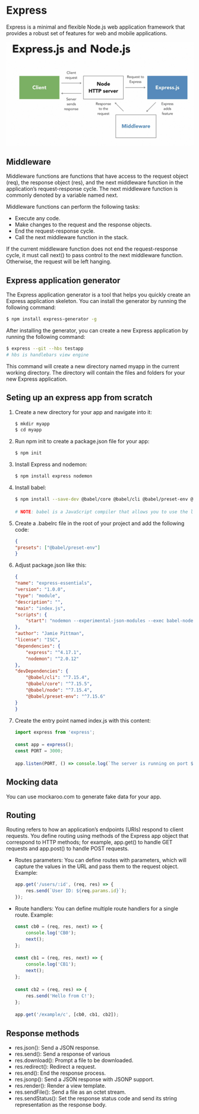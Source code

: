 # Express

Express is a minimal and flexible Node.js web application framework that provides a robust set of features for web and mobile applications.

![alt text](express-and-node.png)

## Middleware

Middleware functions are functions that have access to the request object (req), the response object (res), and the next middleware function in the application’s request-response cycle. The next middleware function is commonly denoted by a variable named next.

Middleware functions can perform the following tasks:

- Execute any code.
- Make changes to the request and the response objects.
- End the request-response cycle.
- Call the next middleware function in the stack.

If the current middleware function does not end the request-response cycle, it must call next() to pass control to the next middleware function. Otherwise, the request will be left hanging.

## Express application generator

The Express application generator is a tool that helps you quickly create an Express application skeleton. You can install the generator by running the following command:

```bash
$ npm install express-generator -g
```

After installing the generator, you can create a new Express application by running the following command:

```bash
$ express --git --hbs testapp
# hbs is handlebars view engine
```

This command will create a new directory named myapp in the current working directory. The directory will contain the files and folders for your new Express application.


## Seting up an express app from scratch

1. Create a new directory for your app and navigate into it:

    ```bash
    $ mkdir myapp
    $ cd myapp
    ```

2. Run npm init to create a package.json file for your app:

    ```bash
    $ npm init
    ```
3. Install Express and nodemon:

    ```bash
    $ npm install express nodemon
    ```

4. Install babel:

    ```bash
    $ npm install --save-dev @babel/core @babel/cli @babel/preset-env @babel/node

    # NOTE: babel is a JavaScript compiler that allows you to use the latest features of JavaScript today. 

    ```

5. Create a .babelrc file in the root of your project and add the following code:

    ```json
    {
    "presets": ["@babel/preset-env"]
    }
    ```

6. Adjust package.json like this:

    ```json
    {
    "name": "express-essentials",
    "version": "1.0.0",
    "type": "module",
    "description": "",
    "main": "index.js",
    "scripts": {
        "start": "nodemon --experimental-json-modules --exec babel-node index.js"
    },
    "author": "Jamie Pittman",
    "license": "ISC",
    "dependencies": {
        "express": "^4.17.1",
        "nodemon": "^2.0.12"
    },
    "devDependencies": {
        "@babel/cli": "^7.15.4",
        "@babel/core": "^7.15.5",
        "@babel/node": "^7.15.4",
        "@babel/preset-env": "^7.15.6"
    }
    }

    ```

7. Create the entry point named index.js with this content:

    ```javascript
    import express from 'express';

    const app = express();
    const PORT = 3000;

    app.listen(PORT, () => console.log(`The server is running on port ${PORT}`));


    ```

## Mocking data

You can use mockaroo.com to generate fake data for your app.

## Routing

Routing refers to how an application’s endpoints (URIs) respond to client requests. You define routing using methods of the Express app object that correspond to HTTP methods; for example, app.get() to handle GET requests and app.post() to handle POST requests.

- Routes parameters: You can define routes with parameters, which will capture the values in the URL and pass them to the request object. Example:

    ```javascript
    app.get('/users/:id', (req, res) => {
        res.send(`User ID: ${req.params.id}`);
    });
    ```

- Route handlers: You can define multiple route handlers for a single route. Example:

    ```javascript
    const cb0 = (req, res, next) => {
        console.log('CB0');
        next();
    };

    const cb1 = (req, res, next) => {
        console.log('CB1');
        next();
    };

    const cb2 = (req, res) => {
        res.send('Hello from C!');
    };

    app.get('/example/c', [cb0, cb1, cb2]);
    ```

## Response methods

- res.json(): Send a JSON response.
- res.send(): Send a response of various
- res.download(): Prompt a file to be downloaded.
- res.redirect(): Redirect a request.
- res.end(): End the response process.
- res.jsonp(): Send a JSON response with JSONP support.
- res.render(): Render a view template.
- res.sendFile(): Send a file as an octet stream.
- res.sendStatus(): Set the response status code and send its string representation as the response body.

